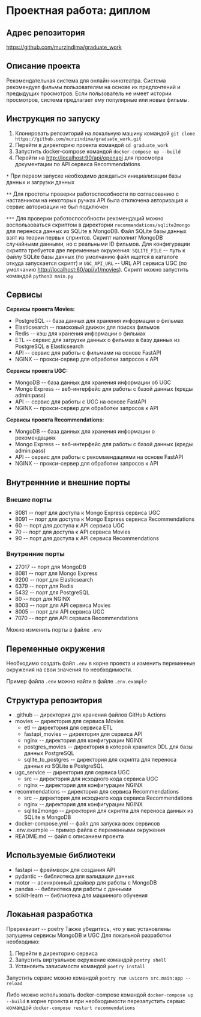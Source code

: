 # Проектная работа: диплом

## Адрес репозитория

<https://github.com/murzindima/graduate_work>

## Описание проекта

Рекомендательная система для онлайн-кинотеатра. Система рекомендует фильмы пользователям на основе их предпочтений и предыдущих просмотров. Если пользователь не имеет истории просмотров, система предлагает ему популярные или новые фильмы.

## Инструкция по запуску

1. Клонировать репозиторий на локальную машину командой `git clone https://github.com/murzindima/graduate_work.git`
2. Перейти в директорию проекта командой `cd graduate_work`
3. Запустить docker-compose командой `docker-compose up --build`
4. Перейти на <http://localhost:90/api/openapi> для просмотра документации по API сервиса Recommendations

`*` При первом запуске необходимо дождаться инициализации базы данных и загрузки данных

`**` Для простоты проверки работоспособности по согласованию с наставником на некоторых ручках API была отключена авторизация и сервис авторизации не был подключен

`***` Для проверки работоспособности рекомендаций можно воспользоваться скриптом в директории `recommendations/sqlite2mongo` для переноса данных из SQLite в MongoDB. Файл SQLite базы данных взят из теории первых спринтов. Скрипт наполнит MongoDB случайными данными, но с реальными ID фильмов. Для конфигурации скрипта требуется две переменные окружения: `SQLITE_FILE` -- путь к файлу SQLite базы данных (по умолчанию файл ищется в каталоге откуда запускается скрипт) и `UGC_API_URL` -- URL API сервиса UGC (по умолчанию <http://localhost:60/api/v1/movies>). Cкрипт можно запустить командой `python3 main.py`

## Сервисы

**Сервисы проекта Movies:**

- PostgreSQL -- база данных для хранения информации о фильмах
- Elasticsearch -- поисковый движок для поиска фильмов
- Redis -- кэш для хранения информации о фильмах
- ETL -- сервис для загрузки данных о фильмах в базу данных из PostgreSQL в Elasticsearch
- API -- сервис для работы с фильмами на основе FastAPI
- NGINX -- прокси-сервер для обработки запросов к API

**Сервисы проекта UGC:**

- MongoDB -- база данных для хранения информации об UGC
- Mongo Express -- веб-интерфейс для работы с базой данных (креды admin:pass)
- API -- сервис для работы с UGC на основе FastAPI
- NGINX -- прокси-сервер для обработки запросов к API

**Сервисы проекта Recommendations:**

- MongoDB -- база данных для хранения информации о рекомендациях
- Mongo Express -- веб-интерфейс для работы с базой данных (креды admin:pass)
- API -- сервис для работы с рекоммендациями на основе FastAPI
- NGINX -- прокси-сервер для обработки запросов к API

## Внутреннние и внешние порты

### Внешие порты

- 8081 -- порт для доступа к Mongo Express сервиса UGC
- 8091 -- порт для доступа к Mongo Express сервиса Recommendations
- 60 -- порт для доступа к API сервиса UGC
- 70 -- порт для доступа к API сервиса Movies
- 90 -- порт для доступа к API сервиса Recommendations

### Внутренние порты

- 27017 -- порт для MongoDB
- 8081 -- порт для Mongo Express
- 9200 -- порт для Elasticsearch
- 6379 -- порт для Redis
- 5432 -- порт для PostgreSQL
- 80 -- порт для NGINX
- 8003 -- порт для API сервиса Movies
- 8005 -- порт для API сервиса UGC
- 7070 -- порт для API сервиса Recommendations

Можно изменить порты в файле `.env`

## Переменные окружения

Необходимо создать файл `.env` в корне проекта и изменить переменные окружения на свои значения по необходимости.

Пример файла `.env` можно найти в файле `.env.example`

## Структура репозитория

- .github -- директория для хранения файлов GitHub Actions
- movies -- директория для сервиса Movies
  - etl -- директория для сервиса ETL
  - fastapi_movies -- директория для сервиса API
  - nginx -- директория для конфигурации NGINX
  - postgres_movies -- директория в которой хранится DDL для базы данных PostgreSQL
  - sqlite_to_postgres -- директория для скрипта для переноса данных из SQLite в PostgreSQL
- ugc_service -- директория для сервиса UGC
  - src -- директория для исходного кода сервиса UGC
  - nginx -- директория для конфигурации NGINX
- recommendations -- директория для сервиса Recommendations
  - src -- директория для исходного кода сервиса Recommendations
  - nginx -- директория для конфигурации NGINX
  - sqlite2mongo -- директория для скрипта для переноса данных из SQLite в MongoDB
- docker-compose.yml -- файл для запуска всех сервисов
- .env.example -- пример файла с переменными окружения
- README.md -- файл с описанием проекта

## Используемые библиотеки

- fastapi -- фреймворк для создания API
- pydantic -- библиотека для валидации данных
- motor -- асинхронный драйвер для работы с MongoDB
- pandas -- библиотека для работы с данными
- scikit-learn -- библиотека для машинного обучения

## Локаьная разработка

Пререквизит -- poetry
Также убедитесь, что у вас установлены запущены сервисы MongoDB и UGC
Для локальной разработки необходимо:

1. Перейти в директорию сервиса
2. Запустить виртуальное окружение командой `poetry shell`
3. Установить зависимости командой `poetry install`

Запустить сервис можно командой `poetry run uvicorn src.main:app --reload`

Либо можно использовать docker-compose командой `docker-compose up --build` в корне проекта и при необходимости перезапустить сервис командой `docker-compose restart recommendations`
